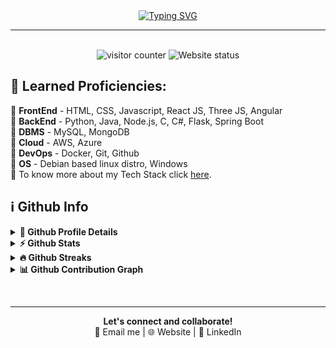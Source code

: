 <div align="center">
  <a href="https://git.io/typing-svg"><img src="https://readme-typing-svg.demolab.com?font=Fira+Code&pause=1000&color=00FFFF&center=true&vCenter=true&random=false&width=450&lines=%F0%9F%A7%99%E2%80%8D%E2%99%82%EF%B8%8F+Greetings%2C+Fellow+Wanderer!+%F0%9F%9A%80;I'm+Nayan+Mapara!+%F0%9F%A7%91%E2%80%8D%F0%9F%92%BB;A+Student+%F0%9F%91%A8%E2%80%8D%F0%9F%8E%93+%7C+Tech+Enthusiast+%F0%9F%92%BB;I+welcome+you+to+my+profile!+%E2%8F%B3;Don't+remain+idle%2C+venture+forth!+%F0%9F%97%BA%EF%B8%8F" alt="Typing SVG" /></a>
  <hr>
</div>

<div align="center">
  <br>
  <img src="https://visitcount.itsvg.in/api?id=nayanmapara&label=Visitors&color=0&icon=0&pretty=true" alt="visitor counter"/>
  <img src="https://img.shields.io/website?url=https%3A%2F%2Fnayanm.me&style=flat&label=Website Status" alt="Website status"/>
</div>

<h2>🥇 Learned Proficiencies:</h2><p>
🔸 <b>FrontEnd</b> - HTML, CSS, Javascript, React JS, Three JS, Angular
<br>🔸 <b>BackEnd</b> - Python, Java, Node.js, C, C#, Flask, Spring Boot
<br>🔸 <b>DBMS</b> - MySQL, MongoDB
<br>🔸 <b>Cloud</b> - AWS, Azure
<br>🔸 <b>DevOps</b> - Docker, Git, Github
<br>🔸 <b>OS</b> - Debian based linux distro, Windows
<br>🔸 To know more about my Tech Stack click <a href='https://nayanm.me/'>here</a>.
</p>

## ℹ️ Github Info
<details>
  <summary><b>🔎 Github Profile Details</b></summary>
  <p align="center"><img height="180em" src="https://github-profile-summary-cards.vercel.app/api/cards/profile-details?username=nayanmapara&theme=github_dark" alt="nayanmapara" align = "center"/></p>
</details>
<details>
   <summary><b>⚡ Github Stats</b></summary>
  <p align="center"><img height="180em" src="https://github-readme-stats.vercel.app/api?username=nayanmapara&theme=dark&show_icons=true&hide_border=false&count_private=true" alt="nayanmapara" align = "center"/>
  <img height="180em" src="https://github-readme-stats.vercel.app/api/top-langs/?username=nayanmapara&theme=dark&show_icons=true&hide_border=false&layout=compact" alt="nayanmapara" align = "center"/></p>
</details>
<details>
  <summary><b>🔥 Github Streaks</b></summary>
  <p align="center"><img height="180em" src="https://streak-stats.demolab.com?user=nayanmapara&theme=github-dark&border_radius=5.5" alt="nayanmapara" /></p>
</details>

<details>
  <summary><b>📊 Github Contribution Graph</b></summary>
  <p align="center"><img height="180em" alt="Nayan M's Activity Graph" src="https://github-readme-activity-graph.vercel.app/graph?username=nayanmapara&bg_color=0b1213&color=3e88fe&line=80eaff&point=2450ff&area=true&hide_border=true" /></p>
</details>

<br><hr>
<div align="center">
  <b>Let's connect and collaborate!</b><br>
  <a href="mailto:hello@nayanm.me" style="text-decoration: none;">📧 Email me</a>
  <span> | </span>
  <a href="https://nayanm.me" style="text-decoration: none;">🌐 Website</a>
  <span> | </span>
  <a href="https://www.linkedin.com/in/nayanmapara/" style="text-decoration: none;">👔 LinkedIn</a>
</div>
